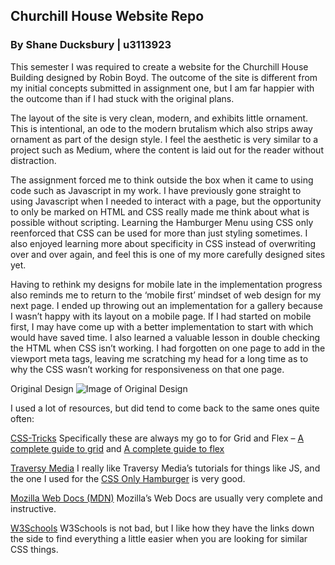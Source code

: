 ## Churchill House Website Repo 

### By Shane Ducksbury | u3113923 

This semester I was required to create a website for the Churchill House Building designed by Robin Boyd. The outcome of the site is different from my initial concepts submitted in assignment one, but I am far happier with the outcome than if I had stuck with the original plans. 

The layout of the site is very clean, modern, and exhibits little ornament. This is intentional, an ode to the modern brutalism which also strips away ornament as part of the design style. I feel the aesthetic is very similar to a project such as Medium, where the content is laid out for the reader without distraction. 

The assignment forced me to think outside the box when it came to using code such as Javascript in my work. I have previously gone straight to using Javascript when I needed to interact with a page, but the opportunity to only be marked on HTML and CSS really made me think about what is possible without scripting. Learning the Hamburger Menu using CSS only reenforced that CSS can be used for more than just styling sometimes. I also enjoyed learning more about specificity in CSS instead of overwriting over and over again, and feel this is one of my more carefully designed sites yet. 

Having to rethink my designs for mobile late in the implementation progress also reminds me to return to the ‘mobile first’ mindset of web design for my next page. I ended up throwing out an implementation for a gallery because I wasn’t happy with its layout on a mobile page. If I had started on mobile first, I may have come up with a better implementation to start with which would have saved time. I also learned a valuable lesson in double checking the HTML when CSS isn’t working. I had forgotten on one page to add in the viewport meta tags, leaving me scratching my head for a long time as to why the CSS wasn’t working for responsiveness on that one page. 

Original Design
![Image of Original Design]()

I used a lot of resources, but did tend to come back to the same ones quite often: 

[CSS-Tricks](https://css-tricks.com/)
Specifically these are always my go to for Grid and Flex – [A complete guide to grid](https://css-tricks.com/snippets/css/complete-guide-grid/) and [A complete guide to flex](https://css-tricks.com/snippets/css/a-guide-to-flexbox/)

[Traversy Media](https://www.youtube.com/channel/UC29ju8bIPH5as8OGnQzwJyA)
I really like Traversy Media’s tutorials for things like JS, and the one I used for the [CSS Only Hamburger](https://www.youtube.com/watch?v=DZg6UfS5zYg) is very good. 

[Mozilla Web Docs (MDN)](https://developer.mozilla.org/en-US/docs/Web/CSS)
Mozilla’s Web Docs are usually very complete and instructive. 

[W3Schools](https://www.w3schools.com/css/default.asp) 
W3Schools is not bad, but I like how they have the links down the side to find everything a little easier when you are looking for similar CSS things. 